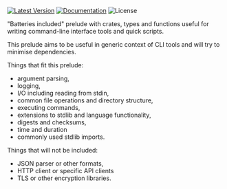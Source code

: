 [![Latest Version]][crates.io] [![Documentation]][docs.rs] ![License]

"Batteries included" prelude with crates, types and functions useful for writing command-line interface tools and quick scripts.

This prelude aims to be useful in generic context of CLI tools and will try to minimise dependencies.

Things that fit this prelude:

* argument parsing,
* logging,
* I/O including reading from stdin,
* common file operations and directory structure,
* executing commands,
* extensions to stdlib and language functionality,
* digests and checksums,
* time and duration
* commonly used stdlib imports.

Things that will not be included:

* JSON parser or other formats,
* HTTP client or specific API clients
* TLS or other encryption libraries.

[crates.io]: https://crates.io/crates/cotton
[Latest Version]: https://img.shields.io/crates/v/cotton.svg
[Documentation]: https://docs.rs/cotton/badge.svg
[docs.rs]: https://docs.rs/cotton
[License]: https://img.shields.io/crates/l/cotton.svg
